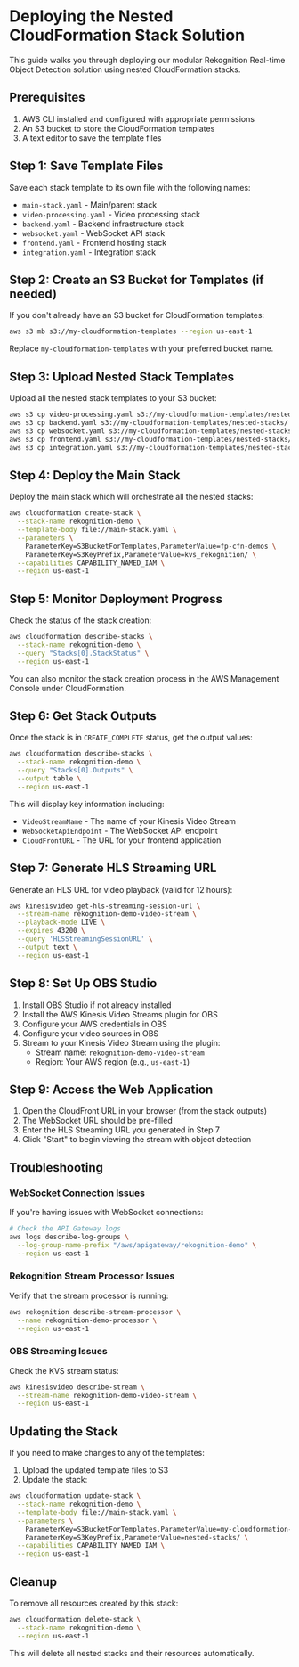 # Deploying the Nested CloudFormation Stack Solution

This guide walks you through deploying our modular Rekognition Real-time Object Detection solution using nested CloudFormation stacks.

## Prerequisites

1. AWS CLI installed and configured with appropriate permissions
2. An S3 bucket to store the CloudFormation templates
3. A text editor to save the template files

## Step 1: Save Template Files

Save each stack template to its own file with the following names:
- `main-stack.yaml` - Main/parent stack
- `video-processing.yaml` - Video processing stack
- `backend.yaml` - Backend infrastructure stack
- `websocket.yaml` - WebSocket API stack
- `frontend.yaml` - Frontend hosting stack
- `integration.yaml` - Integration stack

## Step 2: Create an S3 Bucket for Templates (if needed)

If you don't already have an S3 bucket for CloudFormation templates:

```bash
aws s3 mb s3://my-cloudformation-templates --region us-east-1
```

Replace `my-cloudformation-templates` with your preferred bucket name.

## Step 3: Upload Nested Stack Templates

Upload all the nested stack templates to your S3 bucket:

```bash
aws s3 cp video-processing.yaml s3://my-cloudformation-templates/nested-stacks/
aws s3 cp backend.yaml s3://my-cloudformation-templates/nested-stacks/
aws s3 cp websocket.yaml s3://my-cloudformation-templates/nested-stacks/
aws s3 cp frontend.yaml s3://my-cloudformation-templates/nested-stacks/
aws s3 cp integration.yaml s3://my-cloudformation-templates/nested-stacks/
```

## Step 4: Deploy the Main Stack

Deploy the main stack which will orchestrate all the nested stacks:

```bash
aws cloudformation create-stack \
  --stack-name rekognition-demo \
  --template-body file://main-stack.yaml \
  --parameters \
    ParameterKey=S3BucketForTemplates,ParameterValue=fp-cfn-demos \
    ParameterKey=S3KeyPrefix,ParameterValue=kvs_rekognition/ \
  --capabilities CAPABILITY_NAMED_IAM \
  --region us-east-1
```

## Step 5: Monitor Deployment Progress

Check the status of the stack creation:

```bash
aws cloudformation describe-stacks \
  --stack-name rekognition-demo \
  --query "Stacks[0].StackStatus" \
  --region us-east-1
```

You can also monitor the stack creation process in the AWS Management Console under CloudFormation.

## Step 6: Get Stack Outputs

Once the stack is in `CREATE_COMPLETE` status, get the output values:

```bash
aws cloudformation describe-stacks \
  --stack-name rekognition-demo \
  --query "Stacks[0].Outputs" \
  --output table \
  --region us-east-1
```

This will display key information including:
- `VideoStreamName` - The name of your Kinesis Video Stream
- `WebSocketApiEndpoint` - The WebSocket API endpoint
- `CloudFrontURL` - The URL for your frontend application

## Step 7: Generate HLS Streaming URL

Generate an HLS URL for video playback (valid for 12 hours):

```bash
aws kinesisvideo get-hls-streaming-session-url \
  --stream-name rekognition-demo-video-stream \
  --playback-mode LIVE \
  --expires 43200 \
  --query 'HLSStreamingSessionURL' \
  --output text \
  --region us-east-1
```

## Step 8: Set Up OBS Studio

1. Install OBS Studio if not already installed
2. Install the AWS Kinesis Video Streams plugin for OBS
3. Configure your AWS credentials in OBS
4. Configure your video sources in OBS
5. Stream to your Kinesis Video Stream using the plugin:
   - Stream name: `rekognition-demo-video-stream`
   - Region: Your AWS region (e.g., `us-east-1`)

## Step 9: Access the Web Application

1. Open the CloudFront URL in your browser (from the stack outputs)
2. The WebSocket URL should be pre-filled 
3. Enter the HLS Streaming URL you generated in Step 7
4. Click "Start" to begin viewing the stream with object detection

## Troubleshooting

### WebSocket Connection Issues
If you're having issues with WebSocket connections:
```bash
# Check the API Gateway logs
aws logs describe-log-groups \
  --log-group-name-prefix "/aws/apigateway/rekognition-demo" \
  --region us-east-1
```

### Rekognition Stream Processor Issues
Verify that the stream processor is running:
```bash
aws rekognition describe-stream-processor \
  --name rekognition-demo-processor \
  --region us-east-1
```

### OBS Streaming Issues
Check the KVS stream status:
```bash
aws kinesisvideo describe-stream \
  --stream-name rekognition-demo-video-stream \
  --region us-east-1
```

## Updating the Stack

If you need to make changes to any of the templates:

1. Upload the updated template files to S3
2. Update the stack:
```bash
aws cloudformation update-stack \
  --stack-name rekognition-demo \
  --template-body file://main-stack.yaml \
  --parameters \
    ParameterKey=S3BucketForTemplates,ParameterValue=my-cloudformation-templates \
    ParameterKey=S3KeyPrefix,ParameterValue=nested-stacks/ \
  --capabilities CAPABILITY_NAMED_IAM \
  --region us-east-1
```

## Cleanup

To remove all resources created by this stack:

```bash
aws cloudformation delete-stack \
  --stack-name rekognition-demo \
  --region us-east-1
```

This will delete all nested stacks and their resources automatically.